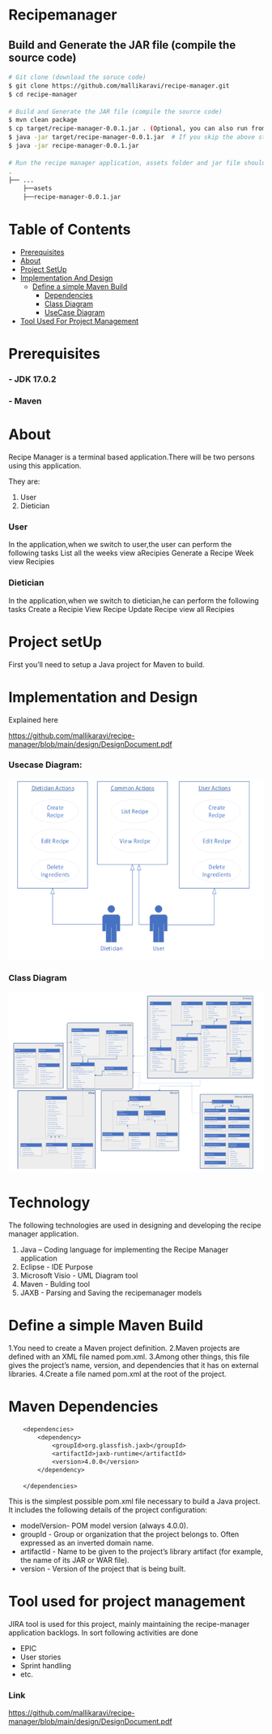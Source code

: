 
# Recipemanager

## Build and Generate the JAR file (compile the source code)
```bash
# Git clone (download the soruce code)
$ git clone https://github.com/mallikaravi/recipe-manager.git
$ cd recipe-manager

# Build and Generate the JAR file (compile the source code)
$ mvn clean package  
$ cp target/recipe-manager-0.0.1.jar . (Optional, you can also run from target folder)
$ java -jar target/recipe-manager-0.0.1.jar  # If you skip the above step ;)
$ java -jar recipe-manager-0.0.1.jar  

# Run the recipe manager application, assets folder and jar file should be in same path.
.
├── ...
    ├──asets
    ├──recipe-manager-0.0.1.jar
```
# Table of Contents
<!--ts-->
   * [Prerequisites](#prerequisites)
   * [About](#about)
   * [Project SetUp](#project-setup)
   * [Implementation And Design](#implementation-and-design)
      * [Define a simple Maven Build](#define-a-simple-maven-build)
        * [Dependencies](#dependencies)
        * [Class Diagram](#class-diagram)
        * [UseCase Diagram](#usecase-diagram)
   *  [Tool Used For Project Management](#tool-used-for-project-management)

        
<!--te-->


Prerequisites
============
### - JDK 17.0.2
### - Maven


About
============
Recipe Manager is a terminal based application.There will be two persons using this application.

They are:

1. User
2. Dietician

  ### User
  In the application,when we switch to user,the user can perform the following tasks
    List all the weeks
    view aRecipies
    Generate a Recipe Week
    view Recipies
    
   ### Dietician   
   In the application,when we switch to dietician,he can perform the following tasks
     Create a Recipie
     View Recipe
     Update Recipe
    view all Recipies
  

Project setUp
============
First you’ll need to setup a Java project for Maven to build. 

Implementation and Design
============
Explained here 

https://github.com/mallikaravi/recipe-manager/blob/main/design/DesignDocument.pdf

### Usecase Diagram: 

![](design/UseCaseDiagram.png)

### Class Diagram 

![](design/ClassDiagram.png)

Technology
============
The following technologies are used in designing and developing the recipe manager application.

1. Java – Coding language for implementing the Recipe Manager application
2. Eclipse - IDE Purpose 
3. Microsoft Visio - UML Diagram tool
4. Maven - Bulding tool
5. JAXB - Parsing and Saving the recipemanager models

Define a simple Maven Build
============
1.You need to create a Maven project definition.
2.Maven projects are defined with an XML file named pom.xml.
3.Among other things, this file gives the project’s name, version, and dependencies that it has on external libraries.
4.Create a file named pom.xml at the root of the project.

Maven Dependencies
============

```
	<dependencies>
		<dependency>
			<groupId>org.glassfish.jaxb</groupId>
			<artifactId>jaxb-runtime</artifactId>
			<version>4.0.0</version>
		</dependency>

	</dependencies>
```

This is the simplest possible pom.xml file necessary to build a Java project. It includes the following details of the project configuration:

*  modelVersion- POM model version (always 4.0.0).
*  groupId -  Group or organization that the project belongs to. Often expressed as an inverted domain name.
*  artifactId - Name to be given to the project’s library artifact (for example, the name of its JAR or WAR file).
*  version  -  Version of the project that is being built.

Tool used for project management
============
JIRA tool is used for this project, mainly maintaining the recipe-manager application backlogs. In sort following activities are done
- EPIC
- User stories
- Sprint handling
- etc.

### Link 
https://github.com/mallikaravi/recipe-manager/blob/main/design/DesignDocument.pdf




